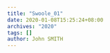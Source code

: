 ```yaml
---
title: "Swoole_01"
date: 2020-01-08T15:25:24+08:00
archives: "2020"
tags: []
author: John SMITH
---
```

